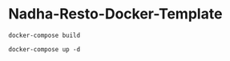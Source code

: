 # Nadha-Resto-Docker-Template

<code>docker-compose build</code><br/>

<code>docker-compose up -d</code>
